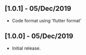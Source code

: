 ## [1.0.1] - 05/Dec/2019

* Code format using 'flutter format'

## [1.0.0] - 05/Dec/2019

* Initial release.
